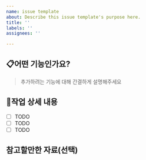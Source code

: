 ```yaml
---
name: issue template
about: Describe this issue template's purpose here.
title: ''
labels: ''
assignees: ''

---
```


## 📋어떤 기능인가요?

> 추가하려는 기능에 대해 간결하게 설명해주세요

## 🚧작업 상세 내용

- [ ] TODO
- [ ] TODO
- [ ] TODO

## 참고할만한 자료(선택)
